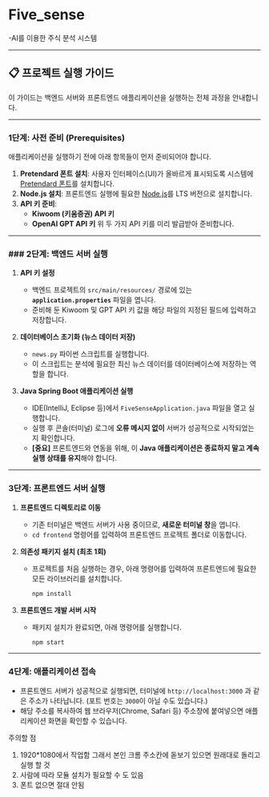# Five_sense
-AI를 이용한 주식 분석 시스템

-----

## 📋 프로젝트 실행 가이드

이 가이드는 백엔드 서버와 프론트엔드 애플리케이션을 실행하는 전체 과정을 안내합니다.

-----

### 1단계: 사전 준비 (Prerequisites)

애플리케이션을 실행하기 전에 아래 항목들이 먼저 준비되어야 합니다.

1.  **Pretendard 폰트 설치**: 사용자 인터페이스(UI)가 올바르게 표시되도록 시스템에 [Pretendard 폰트](https://cactus.tistory.com/306)를 설치합니다.
2.  **Node.js 설치**: 프론트엔드 실행에 필요한 [Node.js](https://nodejs.org/ko)를 LTS 버전으로 설치합니다.
3.  **API 키 준비**:
      * **Kiwoom (키움증권) API 키**
      * **OpenAI GPT API 키**
        위 두 가지 API 키를 미리 발급받아 준비합니다.

-----

### \#\#\# 2단계: 백엔드 서버 실행

1.  **API 키 설정**

      * 백엔드 프로젝트의 `src/main/resources/` 경로에 있는 **`application.properties`** 파일을 엽니다.
      * 준비해 둔 Kiwoom 및 GPT API 키 값을 해당 파일의 지정된 필드에 입력하고 저장합니다.

2.  **데이터베이스 초기화 (뉴스 데이터 저장)**

      * `news.py` 파이썬 스크립트를 실행합니다.
      * 이 스크립트는 분석에 필요한 최신 뉴스 데이터를 데이터베이스에 저장하는 역할을 합니다.

3.  **Java Spring Boot 애플리케이션 실행**

      * IDE(IntelliJ, Eclipse 등)에서 `FiveSenseApplication.java` 파일을 열고 실행합니다.
      * 실행 후 콘솔(터미널) 로그에 **오류 메시지 없이** 서버가 성공적으로 시작되었는지 확인합니다.
      * **[중요]** 프론트엔드와 연동을 위해, 이 **Java 애플리케이션은 종료하지 말고 계속 실행 상태를 유지**해야 합니다.

-----

### 3단계: 프론트엔드 서버 실행

1.  **프론트엔드 디렉토리로 이동**

      * 기존 터미널은 백엔드 서버가 사용 중이므로, **새로운 터미널 창**을 엽니다.
      * `cd frontend` 명령어를 입력하여 프론트엔드 프로젝트 폴더로 이동합니다.

2.  **의존성 패키지 설치 (최초 1회)**

      * 프로젝트를 처음 실행하는 경우, 아래 명령어를 입력하여 프론트엔드에 필요한 모든 라이브러리를 설치합니다.
        ```bash
        npm install
        ```

3.  **프론트엔드 개발 서버 시작**

      * 패키지 설치가 완료되면, 아래 명령어를 실행합니다.
        ```bash
        npm start
        ```

-----

###  4단계: 애플리케이션 접속

  * 프론트엔드 서버가 성공적으로 실행되면, 터미널에 `http://localhost:3000` 과 같은 주소가 나타납니다. (포트 번호는 `3000`이 아닐 수도 있습니다.)
  * 해당 주소를 복사하여 웹 브라우저(Chrome, Safari 등) 주소창에 붙여넣으면 애플리케이션 화면을 확인할 수 있습니다.


주의할 점
1. 1920*1080에서 작업함 그래서 본인 크롬 주소칸에 돋보기 있으면 원래대로 돌리고 실행 할 것
2. 사람에 따라 모듈 설치가 필요할 수 도 있음
3. 폰트 없으면 절대 안됨

